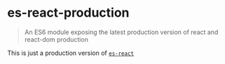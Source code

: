 # es-react-production

> An ES6 module exposing the latest production version of react and react-dom production

This is just a production version of [`es-react`](https://github.com/lukejacksonn/es-react)
